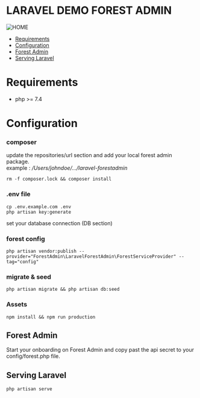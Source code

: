 # LARAVEL DEMO FOREST ADMIN

![HOME](https://s3-eu-west-1.amazonaws.com/blog.forestadmin.com/2021/11/FA-article-buildAdminPanel@2x.png)

* [Requirements](#Requirements)
* [Configuration](#Configuration)
* [Forest Admin](#Forest-Admin)
* [Serving Laravel](#Serving-Laravel)


# Requirements

- php >= 7.4

# Configuration

### composer
update the repositories/url section and add your local forest admin package.  
example : */Users/johndoe/.../laravel-forestadmin*  

```
rm -f composer.lock && composer install
```

### .env file
```
cp .env.example.com .env
php artisan key:generate
```
set your database connection (DB section)

### forest config
```
php artisan vendor:publish --provider="ForestAdmin\LaravelForestAdmin\ForestServiceProvider" --tag="config"
```

### migrate & seed
```
php artisan migrate && php artisan db:seed
```

### Assets
```
npm install && npm run production
```

## Forest Admin
Start your onboarding on Forest Admin and copy past the api secret to your config/forest.php file.

## Serving Laravel
```
php artisan serve
```
